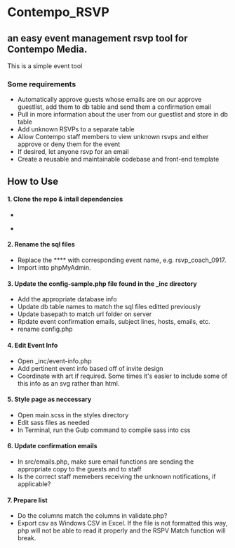 # Contempo_RSVP

## an easy event management rsvp tool for Contempo Media.

This is a simple event tool  

### Some requirements

* Automatically approve guests whose emails are on our approve guestlist, add them to db table and send them a confirmation email
* Pull in more information about the user from our guestlist and store in db table 
* Add unknown RSVPs to a separate table
* Allow Contempo staff members to view unknown rsvps and either approve or deny them for the event
* If desired, let anyone rsvp for an email
* Create a reusable and maintainable codebase and front-end template

## How to Use

#### 1. Clone the repo & intall dependencies
- ~~~npm install~~~
- ~~~composer install~~~

#### 2. Rename the sql files 
- Replace the **** with corresponding event name, e.g. rsvp_coach_0917. 
- Import into phpMyAdmin.

#### 3. Update the config-sample.php file found in the _inc directory
- Add the appropriate database info
- Update db table names to match the sql files editted previously
- Update basepath to match url folder on server
- Rpdate event confirmation emails, subject lines, hosts, emails, etc.
- rename config.php

#### 4. Edit Event Info
- Open _inc/event-info.php
- Add pertinent event info based off of invite design
- Coordinate with art if required. Some times it's easier to include some of this info as an svg rather than html.

#### 5. Style page as neccessary
- Open main.scss in the styles directory
- Edit sass files as needed
- In Terminal, run the Gulp command to compile sass into css

#### 6. Update confirmation emails
-  In src/emails.php, make sure email functions are sending the appropriate copy to the guests and to staff
- Is the correct staff memebers receiving the unknown notifications, if applicable?

#### 7. Prepare list
- Do the columns match the columns in validate.php? 
- Export csv as Windows CSV in Excel. If the file is not formatted this way, php will not be able to read it properly and the RSPV Match function will break.


